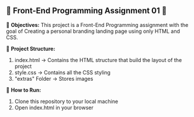 📄 **Front-End Programming Assignment 01** 📄
----------------------------------------------------------------------

📌 **Objectives:**
This project is a Front-End Programming assignment with the goal of 
Creating a personal branding landing page using only HTML and CSS.

📌 **Project Structure:**
1. index.html -> Contains the HTML structure that build the layout of the project
2. style.css -> Contains all the CSS styling
3. "extras" Folder -> Stores images

📌 **How to Run:**
1. Clone this repository to your local machine
2. Open index.html in your browser
